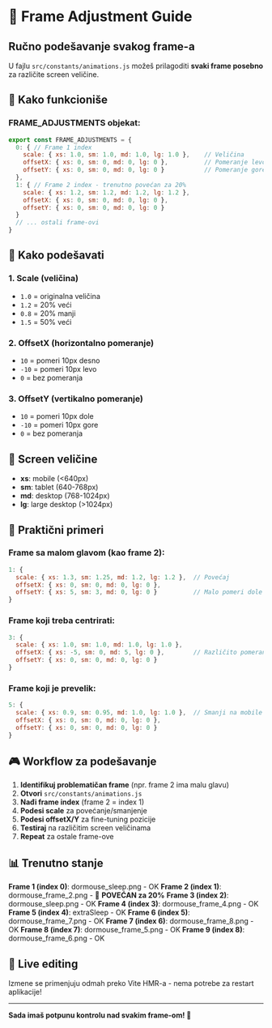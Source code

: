# 🎨 Frame Adjustment Guide

## Ručno podešavanje svakog frame-a

U fajlu `src/constants/animations.js` možeš prilagoditi **svaki frame posebno** za različite screen veličine.

## 📐 Kako funkcioniše

### FRAME_ADJUSTMENTS objekat:
```javascript
export const FRAME_ADJUSTMENTS = {
  0: { // Frame 1 index
    scale: { xs: 1.0, sm: 1.0, md: 1.0, lg: 1.0 },    // Veličina
    offsetX: { xs: 0, sm: 0, md: 0, lg: 0 },          // Pomeranje levo/desno (px)
    offsetY: { xs: 0, sm: 0, md: 0, lg: 0 }           // Pomeranje gore/dole (px)
  },
  1: { // Frame 2 index - trenutno povećan za 20%
    scale: { xs: 1.2, sm: 1.2, md: 1.2, lg: 1.2 },
    offsetX: { xs: 0, sm: 0, md: 0, lg: 0 },
    offsetY: { xs: 0, sm: 0, md: 0, lg: 0 }
  }
  // ... ostali frame-ovi
}
```

## 🎯 Kako podešavati

### 1. **Scale (veličina)**
- `1.0` = originalna veličina
- `1.2` = 20% veći
- `0.8` = 20% manji
- `1.5` = 50% veći

### 2. **OffsetX (horizontalno pomeranje)**
- `10` = pomeri 10px desno
- `-10` = pomeri 10px levo
- `0` = bez pomeranja

### 3. **OffsetY (vertikalno pomeranje)**
- `10` = pomeri 10px dole
- `-10` = pomeri 10px gore
- `0` = bez pomeranja

## 📱 Screen veličine

- **xs**: mobile (<640px)
- **sm**: tablet (640-768px)
- **md**: desktop (768-1024px)
- **lg**: large desktop (>1024px)

## 🔧 Praktični primeri

### Frame sa malom glavom (kao frame 2):
```javascript
1: {
  scale: { xs: 1.3, sm: 1.25, md: 1.2, lg: 1.2 },  // Povećaj
  offsetX: { xs: 0, sm: 0, md: 0, lg: 0 },
  offsetY: { xs: 5, sm: 3, md: 0, lg: 0 }          // Malo pomeri dole
}
```

### Frame koji treba centrirati:
```javascript
3: {
  scale: { xs: 1.0, sm: 1.0, md: 1.0, lg: 1.0 },
  offsetX: { xs: -5, sm: 0, md: 5, lg: 0 },        // Različito pomeranje
  offsetY: { xs: 0, sm: 0, md: 0, lg: 0 }
}
```

### Frame koji je prevelik:
```javascript
5: {
  scale: { xs: 0.9, sm: 0.95, md: 1.0, lg: 1.0 },  // Smanji na mobile
  offsetX: { xs: 0, sm: 0, md: 0, lg: 0 },
  offsetY: { xs: 0, sm: 0, md: 0, lg: 0 }
}
```

## 🎮 Workflow za podešavanje

1. **Identifikuj problematičan frame** (npr. frame 2 ima malu glavu)
2. **Otvori** `src/constants/animations.js`
3. **Nađi frame index** (frame 2 = index 1)
4. **Podesi scale** za povećanje/smanjenje
5. **Podesi offsetX/Y** za fine-tuning pozicije
6. **Testiraj** na različitim screen veličinama
7. **Repeat** za ostale frame-ove

## 📊 Trenutno stanje

**Frame 1 (index 0)**: dormouse_sleep.png - OK
**Frame 2 (index 1)**: dormouse_frame_2.png - 🔧 **POVEĆAN za 20%**
**Frame 3 (index 2)**: dormouse_sleep.png - OK
**Frame 4 (index 3)**: dormouse_frame_4.png - OK
**Frame 5 (index 4)**: extraSleep - OK
**Frame 6 (index 5)**: dormouse_frame_7.png - OK
**Frame 7 (index 6)**: dormouse_frame_8.png - OK
**Frame 8 (index 7)**: dormouse_frame_5.png - OK
**Frame 9 (index 8)**: dormouse_frame_6.png - OK

## 🚀 Live editing

Izmene se primenjuju odmah preko Vite HMR-a - nema potrebe za restart aplikacije!

---

**Sada imaš potpunu kontrolu nad svakim frame-om! 🎨**
